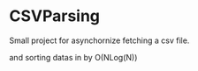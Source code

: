 # CSVParsing

Small project for asynchornize fetching a csv file.

and sorting datas in by O(NLog(N))

